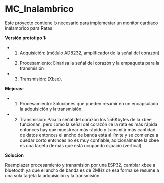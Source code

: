 # MC_Inalambrico
Este proyecto contiene lo necesario para implementar un monitor cardíaco inálambrico para Ratas

**Versión prototipo 1:**

- 1) Adquisición: (módulo AD8232, amplificador de la señal del corazón)

- 2) Procesamiento: Binarisa la señal del corazón y la empaqueta para la transmisión

- 3) Transmisión: (Xbee). 


**Mejoras:**

- 1) Procesamiento: Soluciones que pueden resumir en un encapsulado la adquisición y la transmisión.

- 2) Transmisión: Para la señal del corazón los 256Kbytes de la xbee funcionan, pero como la señal del corazón de la rata es más rápida entonces hay que muestrear más rápido y transmitir más cantidad de datos entonces el ancho de banda está al límite y se comienza a quedar corto entonces no es muy confiable, adicionalmente la xbee es una tarjeta de más que está ocupando espacio (vertical)


**Solucion**

Reemplazar procesamiento y transmisión por una ESP32, cambiar xbee a bluetooth ya que el ancho de banda es de 2MHz de esa forma se resume a una sola tarjeta la adquisición y la transmisión.
